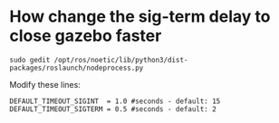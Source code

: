 # How change the sig-term delay to close gazebo faster


`sudo gedit /opt/ros/noetic/lib/python3/dist-packages/roslaunch/nodeprocess.py`

Modify these lines:

`DEFAULT_TIMEOUT_SIGINT  = 1.0 #seconds - default: 15
DEFAULT_TIMEOUT_SIGTERM = 0.5 #seconds - default: 2`

